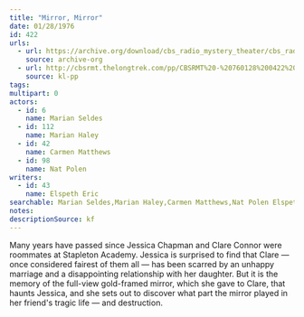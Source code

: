 ```yaml
---
title: "Mirror, Mirror"
date: 01/28/1976
id: 422
urls: 
  - url: https://archive.org/download/cbs_radio_mystery_theater/cbs_radio_mystery_theater-0401-0450.zip/cbs_radio_mystery_theater-0401-0450%2Fcbsrmt_0422_mirror_mirror.mp3
    source: archive-org
  - url: http://cbsrmt.thelongtrek.com/pp/CBSRMT%20-%20760128%200422%20Mirror,%20Mirror_pp.mp3
    source: kl-pp
tags: 
multipart: 0
actors:  
  - id: 6
    name: Marian Seldes  
  - id: 112
    name: Marian Haley  
  - id: 42
    name: Carmen Matthews  
  - id: 98
    name: Nat Polen
writers:  
  - id: 43
    name: Elspeth Eric
searchable: Marian Seldes,Marian Haley,Carmen Matthews,Nat Polen Elspeth Eric
notes: 
descriptionSource: kf
---
```

Many years have passed since Jessica Chapman and Clare Connor were roommates at Stapleton Academy. Jessica is surprised to find that Clare — once considered fairest of them all — has been scarred by an unhappy marriage and a disappointing relationship with her daughter. But it is the memory of the full-view gold-framed mirror, which she gave to Clare, that haunts Jessica, and she sets out to discover what part the mirror played in her friend's tragic life — and destruction.